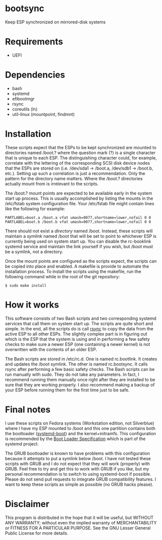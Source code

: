 # bootsync

Keep ESP synchronized on mirrored-disk systems

# Requirements

- UEFI

# Dependencies

- bash
- systemd
- efibootmgr
- rsync
- coreutils (ln)
- util-linux (mountpoint, findmnt)

# Installation

These scripts expect that the ESPs to be kept synchronized are mounted to directories named /boot.? where the question mark (?) is a single character that is unique to each ESP. The distinguishing character could, for example, correlate with the lettering of the corresponding SCSI disk device nodes that the ESPs are stored on (i.e. /dev/sda1 -> /boot.a, /dev/sdb1 -> /boot.b, etc.). Setting up such a correlation is just a recommendation. Only the pattern for the directory name matters. Where the /boot.? directories actually mount from is irrelevant to the scripts.

The /boot.? mount points are expected to be  available early in the system start up process. This is usually accomplished by listing the mounts in the /etc/fstab system configuration file. Your /etc/fstab file might contain lines like the following for example:

    PARTLABEL=boot.a /boot.a vfat umask=0077,shortname=lower,nofail 0 0
    PARTLABEL=boot.b /boot.b vfat umask=0077,shortname=lower,nofail 0 0

There should not exist a *directory* named /boot. Instead, these scripts will maintain a *symlink* named /boot that will be set to point to whichever ESP is currently being used on system start up. You can disable the rc-booklink systemd service and maintain the link yourself if you wish, but /boot must be a symlink, not a directory.

Once the mount points are configured as the scripts expect, the scripts can be copied into place and enabled. A makefile is provide to automate the installation process. To install the scripts using the makefile, run the following command while in the root of the git repository:

    $ sudo make install

# How it works

This software consists of two Bash scripts and two corresponding systemd services that call them on system start up. The scripts are quite short and simple. In the end, all the scripts do is call [rsync](https://en.wikipedia.org/wiki/Rsync) to copy the data from the active ESP to all other ESPs. The slightly complex part is in figuring out which is the ESP that the system is using and in performing a few safety checks to make sure a newer ESP (one containing a newer kernel) is not overwritten with the contents of an older ESP.

The Bash scripts are stored in /etc/rc.d. One is named rc.bootlink. It creates and updates the /boot symlink. The other is named rc.bootsync. It calls rsync after performing a few basic safety checks. The Bash scripts can be run manually with sudo. They do not take any parameters. In fact, I recommend running them manually once right after they are installed to be sure that they are working properly. I also recommend making a backup of your ESP before running them for the first time just to be safe.

# Final notes

I use these scripts on Fedora systems (Workstation edition, not Silverblue) where I have my ESP mounted to /boot and this one partition contains both the bootloader ([systemd-boot](https://www.freedesktop.org/wiki/Software/systemd/systemd-boot/)) and the kernel+initramfs. This configuration is recommended by the [Boot Loader Specification](https://systemd.io/BOOT_LOADER_SPECIFICATION/) which is part of the systemd project.

The GRUB bootloader is known to have problems with this configuration because it attempts to put a symlink below /boot. I have not tested these scripts with GRUB and I do not expect that they will work (properly) with GRUB. Feel free to try and get this to work with GRUB if you like, but my personal recommendation is to switch to using systemd-boot if possible. Please do not send pull requests to integrate GRUB compatibility features. I want to keep these scripts as simple as possible (no GRUB hacks please).

# Disclaimer

This program is distributed in the hope that it will be useful, but WITHOUT ANY WARRANTY; without even the implied warranty of MERCHANTABILITY or FITNESS FOR A PARTICULAR PURPOSE. See the GNU Lesser General Public License for more details.
